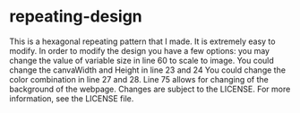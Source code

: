 # repeating-design
This is a hexagonal repeating pattern that I made. It is extremely easy to modify.
In order to modify the design you have a few options: 
you may change the value of variable size in line 60 to scale to image.
You could change the canvaWidth and Height in line 23 and 24
You could change the color combination in line 27 and 28.
Line 75 allows for changing of the background of the webpage.
Changes are subject to the LICENSE. For more information, see the LICENSE file.

